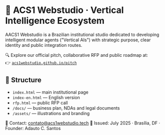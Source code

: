 # 🌌 ACS1 Webstudio · Vertical Intelligence Ecosystem

AACS1 Webstudio is a Brazilian institutional studio dedicated to developing intelligent modular agents ("Vertical AIs") with strategic purpose, clear identity and public integration routes.

🔍 Explore our official pitch, collaborative RFP and public roadmap at:  
👉 [`acs1webstudio.github.io/pitch`](https://acs1webstudio.github.io/pitch)

## 📁 Structure
- `index.html` — main institutional page
- `index-en.html` — English version
- `rfp.html` — public RFP call
- `/docs/` — business plan, NDAs and legal documents
- `/assets/` — illustrations and branding

📩 Contact: contato@acs1webstudio.tech
📅 Issued: July 2025 · Brasília, DF · Founder: Adauto C. Santos
